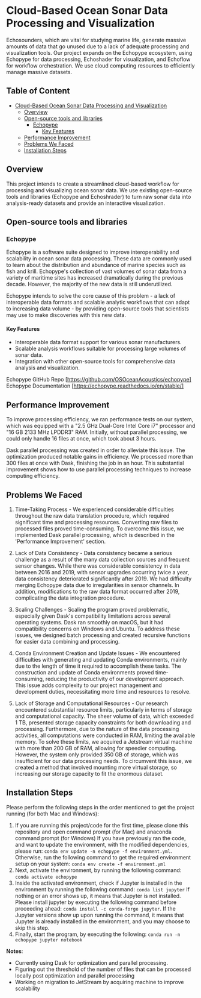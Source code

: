

# Cloud-Based Ocean Sonar Data Processing and Visualization
Echosounders, which are vital for studying marine life, generate massive amounts of data that go unused due to a lack of adequate processing and visualization tools. Our project expands on the Echopype ecosystem, using Echopype for data processing, Echoshader for visualization, and Echoflow for workflow orchestration. We use cloud computing resources to efficiently manage massive datasets.

## Table of Content
- [Cloud-Based Ocean Sonar Data Processing and Visualization](#cloud-based-ocean-sonar-data-processing-and-visualization)
  * [Overview](#overview)
  * [Open-source tools and libraries](#open-source-tools-and-libraries)
    + [Echopype](#echopype)
      - [Key Features](#key-features)
  * [Performance Improvement](#performance-improvement)
  * [Problems We Faced](#problems-we-faced)
  * [Installation Steps](#installation-steps)

## Overview
This project intends to create a streamlined cloud-based workflow for processing and visualizing ocean sonar data. We use existing open-source tools and libraries (Echopype and Echoshrader) to turn raw sonar data into analysis-ready datasets and provide an interactive visualization.


## Open-source tools and libraries 
### Echopype
Echopype is a software suite designed to improve interoperability and scalability in ocean sonar data processing. These data are commonly used to learn about the distribution and abundance of marine species such as fish and krill. Echopype's collection of vast volumes of sonar data from a variety of maritime sites has increased dramatically during the previous decade. However, the majority of the new data is still underutilized.

Echopype intends to solve the core cause of this problem - a lack of interoperable data formats and scalable analytic workflows that can adapt to increasing data volume - by providing open-source tools that scientists may use to make discoveries with this new data.

#### Key Features
- Interoperable data format support for various sonar manufacturers.
- Scalable analysis workflows suitable for processing large volumes of sonar data.
- Integration with other open-source tools for comprehensive data analysis and visualization.

Echopype GitHub Repo [https://github.com/OSOceanAcoustics/echopype]
Echopype Documentation [https://echopype.readthedocs.io/en/stable/]

## Performance Improvement
To improve processing efficiency, we ran performance tests on our system, which was equipped with a "2.5 GHz Dual-Core Intel Core i7" processor and "16 GB 2133 MHz LPDDR3" RAM. Initially, without parallel processing, we could only handle 16 files at once, which took about 3 hours.

Dask parallel processing was created in order to alleviate this issue. The optimization produced notable gains in efficiency. We processed more than 300 files at once with Dask, finishing the job in an hour. This substantial improvement shows how to use parallel processing techniques to increase computing efficiency.

## Problems We Faced
1. Time-Taking Process - We experienced considerable difficulties throughout the raw data translation procedure, which required significant time and processing resources. Converting raw files to processed files proved time-consuming. To overcome this issue, we implemented Dask parallel processing, which is described in the 'Performance Improvement' section.

2. Lack of Data Consistency - Data consistency became a serious challenge as a result of the many data collection sources and frequent sensor changes. While there was considerable consistency in data between 2016 and 2019, with sensor upgrades occurring twice a year, data consistency deteriorated significantly after 2019. We had difficulty merging Echopype data due to irregularities in sensor channels. In addition, modifications to the raw data format occurred after 2019, complicating the data integration procedure.

3. Scaling Challenges - Scaling the program proved problematic, especially given Dask's compatibility limitations across several operating systems. Dask ran smoothly on macOS, but it had compatibility concerns on Windows and Ubuntu. To address these issues, we designed batch processing and created recursive functions for easier data combining and processing.

4. Conda Environment Creation and Update Issues - We encountered difficulties with generating and updating Conda environments, mainly due to the length of time it required to accomplish these tasks. The construction and update of Conda environments proved time-consuming, reducing the productivity of our development approach. This issue adds complexity to our project management and development duties, necessitating more time and resources to resolve.

5. Lack of Storage and Computational Resources - Our research encountered substantial resource limits, particularly in terms of storage and computational capacity. The sheer volume of data, which exceeded 1 TB, presented storage capacity constraints for both downloading and processing. Furthermore, due to the nature of the data processing activities, all computations were conducted in RAM, limiting the available memory. To solve these limits, we acquired a Jetstream virtual machine with more than 200 GB of RAM, allowing for speedier computing. However, the system only provided 350 GB of storage, which was insufficient for our data processing needs. To circumvent this issue, we created a method that involved mounting more virtual storage, so increasing our storage capacity to fit the enormous dataset.

## Installation Steps

Please perform the following steps in the order mentioned to get the project running (for both Mac and Windows):
1. If you are running this project/code for the first time, please clone this repository and open command prompt (for Mac) and anaconda command prompt (for Windows)
If you have previously ran the code, and want to update the environment, with the modified dependencies, please run: ```conda env update -n echopype -f environment.yml```.
Otherwise, run the following command to get the required environment setup on your system: ```conda env create -f environment.yml```
2. Next, activate the environment, by running the following command: ```conda activate echopype```
3. Inside the activated environment, check if Jupyter is installed in the environment by running the following command:
```conda list jupyter```
If nothing or an error shows up, it means that Jupyter is not installed. Please install jupyter by executing the following command before proceeding ahead:
```conda install -c conda-forge jupyter```. 
If the Jupyter versions show up upon running the command, it means that Jupyter is already installed in the environment, and you may choose to skip this step.
4. Finally, start the program, by executing the following: ```conda run -n echopype jupyter notebook```

**Notes**:
- Currently using Dask for optimization and parallel processing.
- Figuring out the threshold of the number of files that can be processed locally post optimization and parallel processing
- Working on migration to JetStream by acquiring machine to improve scalability
